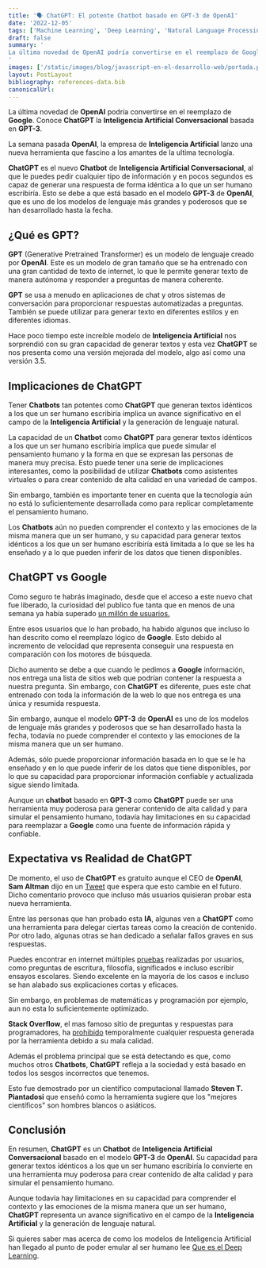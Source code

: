 ```yaml
---
title: '🗣️ ChatGPT: El potente Chatbot basado en GPT-3 de OpenAI'
date: '2022-12-05'
tags: ['Machine Learning', 'Deep Learning', 'Natural Language Processing']
draft: false
summary: '
La última novedad de OpenAI podría convertirse en el reemplazo de Google. Conoce ChatGPT la Inteligencia Artificial conversacional basada en GPT-3.
'
images: ['/static/images/blog/javascript-en-el-desarrollo-web/portada.png']
layout: PostLayout
bibliography: references-data.bib
canonicalUrl:
---
```


La última novedad de **OpenAI** podría convertirse en el reemplazo de **Google**. Conoce **ChatGPT** la **Inteligencia Artificial Conversacional** basada en **GPT-3**.

La semana pasada **OpenAI**, la empresa de **Inteligencia Artificial** lanzo una nueva herramienta que fascino a los amantes de la ultima tecnología.

**ChatGPT** es el nuevo **Chatbot** de **Inteligencia Artificial Conversacional**, al que le puedes pedir cualquier tipo de información y en pocos segundos es capaz de generar una respuesta de forma idéntica a lo que un ser humano escribiría. Esto se debe a que está basado en el modelo **GPT-3** de **OpenAI**, que es uno de los modelos de lenguaje más grandes y poderosos que se han desarrollado hasta la fecha.

## ¿Qué es GPT?

**GPT** (Generative Pretrained Transformer) es un modelo de lenguaje creado por **OpenAI**. Este es un modelo de gran tamaño que se ha entrenado con una gran cantidad de texto de internet, lo que le permite generar texto de manera autónoma y responder a preguntas de manera coherente.

**GPT** se usa a menudo en aplicaciones de chat y otros sistemas de conversación para proporcionar respuestas automatizadas a preguntas. También se puede utilizar para generar texto en diferentes estilos y en diferentes idiomas.

Hace poco tiempo este increíble modelo de **Inteligencia Artificial** nos sorprendió con su gran capacidad de generar textos y esta vez **ChatGPT** se nos presenta como una versión mejorada del modelo, algo así como una versión 3.5.

## Implicaciones de ChatGPT

Tener **Chatbots** tan potentes como **ChatGPT** que generan textos idénticos a los que un ser humano escribiría implica un avance significativo en el campo de la **Inteligencia Artificial** y la generación de lenguaje natural.

La capacidad de un **Chatbot** como **ChatGPT** para generar textos idénticos a los que un ser humano escribiría implica que puede simular el pensamiento humano y la forma en que se expresan las personas de manera muy precisa. Esto puede tener una serie de implicaciones interesantes, como la posibilidad de utilizar **Chatbots** como asistentes virtuales o para crear contenido de alta calidad en una variedad de campos.

Sin embargo, también es importante tener en cuenta que la tecnología aún no está lo suficientemente desarrollada como para replicar completamente el pensamiento humano.

Los **Chatbots** aún no pueden comprender el contexto y las emociones de la misma manera que un ser humano, y su capacidad para generar textos idénticos a los que un ser humano escribiría está limitada a lo que se les ha enseñado y a lo que pueden inferir de los datos que tienen disponibles.

## ChatGPT vs Google

Como seguro te habrás imaginado, desde que el acceso a este nuevo chat fue liberado, la curiosidad del publico fue tanta que en menos de una semana ya había superado [un millón de usuarios.](https://link.mail.beehiiv.com/ss/c/I0-sigCLSiemi7mJo4rgybOFZcUQ9fteLGGgosT8AiCNJtD53oVzZkLP_7PsxaeJDflwMLKJ74KbG2MxfrVeVw/3rr/nLcrt4xZSFOh8n4fcUwAyA/h7/VDZiZWz3bT19oImTm2uNTlfuxUDmlN9tgn8wF2Yo_wQ)

Entre esos usuarios que lo han probado, ha habido algunos que incluso lo han descrito como el reemplazo lógico de **Google**. Esto debido al incremento de velocidad que representa conseguir una respuesta en comparación con los motores de búsqueda.

Dicho aumento se debe a que cuando le pedimos a **Google** información, nos entrega una lista de sitios web que podrían contener la respuesta a nuestra pregunta. Sin embargo, con **ChatGPT** es diferente, pues este chat entrenado con toda la información de la web lo que nos entrega es una única y resumida respuesta.

Sin embargo, aunque el modelo **GPT-3** de **OpenAI** es uno de los modelos de lenguaje más grandes y poderosos que se han desarrollado hasta la fecha, todavía no puede comprender el contexto y las emociones de la misma manera que un ser humano.

Además, sólo puede proporcionar información basada en lo que se le ha enseñado y en lo que puede inferir de los datos que tiene disponibles, por lo que su capacidad para proporcionar información confiable y actualizada sigue siendo limitada.

Aunque un **chatbot** basado en **GPT-3** como **ChatGPT** puede ser una herramienta muy poderosa para generar contenido de alta calidad y para simular el pensamiento humano, todavía hay limitaciones en su capacidad para reemplazar a **Google** como una fuente de información rápida y confiable.

## Expectativa vs Realidad de ChatGPT

De momento, el uso de **ChatGPT** es gratuito aunque el CEO de **OpenAI**, **Sam Altman** dijo en un [Tweet](https://link.mail.beehiiv.com/ss/c/I0-sigCLSiemi7mJo4rgybOFZcUQ9fteLGGgosT8AiBZOGUfaW430TJiDRmtBSjbwhsP5s4eKj5Ggi_Hz4UGQg/3rr/nLcrt4xZSFOh8n4fcUwAyA/h8/TIyZaJu83xu0dsXdEojTKH5U4v_KOeuN8MHzuSm8Xf4) que espera que esto cambie en el futuro. Dicho comentario provoco que incluso más usuarios quisieran probar esta nueva herramienta.

Entre las personas que han probado esta **IA**, algunas ven a **ChatGPT** como una herramienta para delegar ciertas tareas como la creación de contenido. Por otro lado, algunas otras se han dedicado a señalar fallos graves en sus respuestas.

Puedes encontrar en internet múltiples [pruebas](https://www.genbeta.com/actualidad/esta-ia-ha-llegado-para-acabar-google-stackoverflow-tutoriales-web-esto-que-puedes-preguntar-a-chatgpt) realizadas por usuarios, como preguntas de escritura, filosofía, significados e incluso escribir ensayos escolares. Siendo excelente en la mayoría de los casos e incluso se han alabado sus explicaciones cortas y eficaces.

Sin embargo, en problemas de matemáticas y programación por ejemplo, aun no esta lo suficientemente optimizado.

**Stack Overflow**, el mas famoso sitio de preguntas y respuestas para programadores, ha [prohibido](https://link.mail.beehiiv.com/ss/c/xSO2mG9l2jepAxNdvoyN-NalDwhrY58lnerQdUVwxa1NPSP4qXgnyWaJqT_PLLqqTUqtW8yPc84s_kGQ_CGLzRLabtpKdK2CHoVvPZjAOYDst8Cnyj4DY-ETSOx6Y94i/3rr/nLcrt4xZSFOh8n4fcUwAyA/h9/qAODzbMg-jGclvS5qTxzgfcZEC1Pqjp1WOq9vJkYYQ0) temporalmente cualquier respuesta generada por la herramienta debido a su mala calidad.

Además el problema principal que se está detectando es que, como muchos otros **Chatbots**, **ChatGPT** refleja a la sociedad y está basado en todos los sesgos incorrectos que tenemos.

Esto fue demostrado por un científico computacional llamado **Steven T. Piantadosi** que enseñó como la herramienta sugiere que los "mejores científicos" son hombres blancos o asiáticos.

## Conclusión

En resumen, **ChatGPT** es un **Chatbot** de **Inteligencia Artificial Conversacional** basado en el modelo **GPT-3** de **OpenAI**. Su capacidad para generar textos idénticos a los que un ser humano escribiría lo convierte en una herramienta muy poderosa para crear contenido de alta calidad y para simular el pensamiento humano.

Aunque todavía hay limitaciones en su capacidad para comprender el contexto y las emociones de la misma manera que un ser humano, **ChatGPT** representa un avance significativo en el campo de la **Inteligencia Artificial** y la generación de lenguaje natural.

Si quieres saber mas acerca de como los modelos de Inteligencia Artificial han llegado al punto de poder emular al ser humano lee [Que es el Deep Learning](https://raulpacheco.dev/blog/posts/que-es-el-deep-learning).
